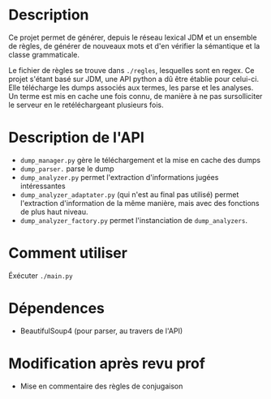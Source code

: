 # Description

Ce projet permet de générer, depuis le réseau lexical JDM et un ensemble de
règles, de générer de nouveaux mots et d'en vérifier la sémantique et la classe
grammaticale.

Le fichier de règles se trouve dans `./regles`, lesquelles sont en regex. Ce
projet s'étant basé sur JDM, une API python a dû être établie pour celui-ci.
Elle télécharge les dumps associés aux termes, les parse et les analyses. Un
terme est mis en cache une fois connu, de manière à ne pas sursolliciter le
serveur en le retéléchargeant plusieurs fois.

# Description de l'API
- `dump_manager.py` gère le téléchargement et la mise en cache des dumps
- `dump_parser.` parse le dump
- `dump_analyzer.py` permet l'extraction d'informations jugées intéressantes
- `dump_analyzer_adaptater.py` (qui n'est au final pas utilisé) permet
  l'extraction d'information de la même manière, mais avec des
  fonctions de plus haut niveau.
- `dump_analyzer_factory.py` permet l'instanciation de `dump_analyzers`.

# Comment utiliser
Éxécuter ```./main.py```

# Dépendences
- BeautifulSoup4 (pour parser, au travers de l'API)

# Modification après revu prof
- Mise en commentaire des règles de conjugaison
